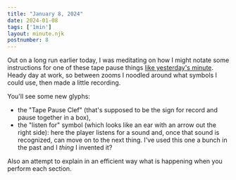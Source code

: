 ```yaml
---
title: "January 8, 2024"
date: 2024-01-08
tags: ['1min']
layout: minute.njk
postnumber: 8
---
```



Out on a long run earlier today, I was meditating on how I might notate some instructions for one of these tape pause things [like yesterday's minute](https://www.listenfaster.com/main/1min/7/).  Heady day at work, so between zooms I noodled around what symbols I could use, then made a little recording.

You'll see some new glyphs: 

- the "Tape Pause Clef" (that's supposed to be the sign for record and pause together in a box), 
- the "listen for" symbol (which looks like an ear with an arrow out the right side): here the player listens for a sound and, once that sound is recognized, can move on to the next thing. I've used this one a bunch in the past and I _thing_ I invented it?

Also an attempt to explain in an efficient way what is happening when you perform each section. 




